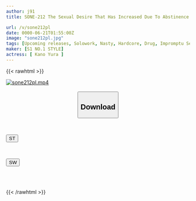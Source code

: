 ```yaml
---
author: j91
title: SONE-212 The Sexual Desire That Has Increased Due To Abstinence Is Amplified With Aphrodisiacs, And When She Is Horny In A Muddy State, She Is High On Aphrodisiacs! A Strange, Unusual And Unique Night Where She Goes Crazy With MAX High Tension While Being Attacked By Sleepiness During A Devilish Late-night Shoot That Makes Her Lose Consciousness Yura Kano

url: /v/sone212pl
date: 0000-06-21T01:55:00Z
image: "sone212pl.jpg"
tags: [Upcoming releases, Solowork, Nasty, Hardcore, Drug, Impromptu Sex, Kiss, Acme · Orgasm	]
maker: [S1 NO.1 STYLE]
actress: [ Kano Yura ]
---
```



{{< rawhtml >}}

<div class="video" data-videoid="pending_link.html">
    <a href="javascript:;">
        <img src="/v/sone212pl/sone212pl.jpg" width="WIDTH" height="HEIGHT" alt="sone212pl.mp4" loading="lazy">
    </a>
</div>

<script type="text/javascript" src="https://j91.asia/asset/on-demand-pend.js"></script>

<br>
  <link rel="stylesheet" href="https://j91.asia/asset/bs5.css">
  
  <center>
  <button class="btn btn-primary" type="button" data-bs-toggle="collapse" data-bs-target=".multi-collapse" aria-expanded="false" aria-controls="multiCollapseExample1 multiCollapseExample2"><h2>Download</h2></button></center>
</p>
<div class="row">
  <div class="col">
    <div class="collapse multi-collapse" id="multiCollapseExample1">
      <div class="card card-body">
	      	      <br>
<div class="buttons">  
<p><a href="https://j91.asia/pending_link.html" target="_blank"><button class="btn-hover color-3"><i class="fa fa-download"></i> ST</button></a></p></div>
    </div>
  </div>
</div>
  <div class="col">
    <div class="collapse multi-collapse" id="multiCollapseExample2">
      <div class="card card-body">
	      <br>
<div class="buttons">
<p><a href="https://j91.asia/pending_link.html" target="_blank"><button class="btn-hover color-2"><i class="fa fa-download"></i> SW</button></a></p></div>
<br><br>
      </div>
    </div>
  </div>
</div>

{{< /rawhtml >}}